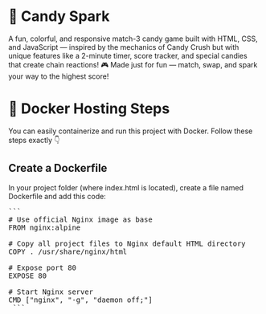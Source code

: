 # 🧁 Candy Spark
A fun, colorful, and responsive match-3 candy game built with HTML, CSS, and JavaScript — inspired by the mechanics of Candy Crush but with unique features like a 2-minute timer, score tracker, and special candies that create chain reactions!
 🎮 Made just for fun — match, swap, and spark your way to the highest score!

 
 # 🐳 Docker Hosting Steps
You can easily containerize and run this project with Docker.
Follow these steps exactly 👇

##  Create a Dockerfile
In your project folder (where index.html is located), create a file named Dockerfile and add this code:
<pre>```
# Use official Nginx image as base
FROM nginx:alpine

# Copy all project files to Nginx default HTML directory
COPY . /usr/share/nginx/html

# Expose port 80
EXPOSE 80

# Start Nginx server
CMD ["nginx", "-g", "daemon off;"]
 ```</pre>
